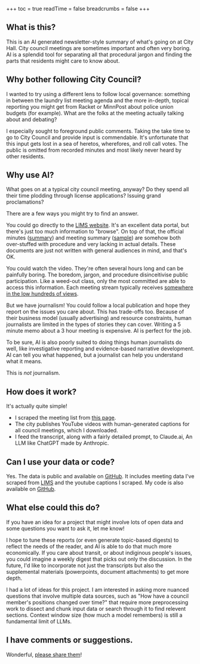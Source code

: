 +++
toc = true
readTime = false
breadcrumbs = false
+++


## What is this?

This is an AI generated newsletter-style summary of what's going on at City Hall. City council meetings are sometimes important and often very boring. AI is a splendid tool for separating all that procedural jargon and finding the parts that residents might care to know about.

## Why bother following City Council?

I wanted to try using a different lens to follow local governance: something in between the laundry list meeting agenda and the more in-depth, topical reporting you might get from Racket or MinnPost about police union budgets (for example). What are the folks at the meeting actually talking about and debating?

I especially sought to foreground public comments. Taking the take time to go to City Council and provide input is commendable. It's unfortunate that this input gets lost in a sea of heretos, wherefores, and roll call votes. The public is omitted from recorded minutes and most likely never heard by other residents.

## Why use AI?

What goes on at a typical city council meeting, anyway? Do they spend all their time plodding through license applications? Issuing grand proclamations?

There are a few ways you might try to find an answer.

You could go directly to the [LIMS website](https://lims.minneapolismn.gov). It's an excellent data portal, but there's just too much information to "browse". On top of that, the official minutes ([summary](https://lims.minneapolismn.gov/Download/CommitteeReport/3870/Regular%20Meeting%20of%20July%2018%202024.pdf)) and meeting summary ([sample](https://lims.minneapolismn.gov/MarkedAgenda/Council/4755)) are somehow both over-stuffed with procedure and very lacking in actual details. These documents are just not written with general audiences in mind, and that's OK.

You could watch the video. They're often several hours long and can be painfully boring. The boredom, jargon, and procedure disinceitivise public participation. Like a weed-out class, only the most committed are able to access this information. Each meeting stream typically receives [somewhere in the low hundreds of views](https://www.youtube.com/@cityofminneapolis/streams).

But we have journalism! You could follow a local publication and hope they report on the issues you care about. This has trade-offs too. Because of their business model (usually advertising) and resource constraints, human journalists are limited in the types of stories they can cover. Writing a 5 minute memo about a 3 hour meeting is expensive. AI is perfect for the job.

To be sure, AI is also poorly suited to doing things human journalists do well, like investigative reporting and evidence-based narrative development. AI can tell you what happened, but a journalist can help you understand what it means.

This is _not_ journalism.

## How does it work?

It's actually quite simple!

* I scraped the meeting list from [this page](https://lims.minneapolismn.gov/CityCouncil/Meetings).
* The city publishes YouTube videos with human-generated captions for all council meetings, which I downloaded.
* I feed the transcript, along with a fairly detailed prompt, to Claude.ai, An LLM like ChatGPT made by Anthropic.

## Can I use your data or code?

Yes. The data is public and available on [GitHub](https://github.com/subdavis/open-journal-mpls). It includes meeting data I've scraped from [LIMS](https://lims.minneapolismn.gov/) and the youtube captions I scraped. My code is also available on [GitHub](https://github.com/subdavis/open-journal-mpls/tree/main/archive).

## What else could this do?

If you have an idea for a project that might involve lots of open data and some questions you want to ask it, let me know!

I hope to tune these reports (or even generate topic-based digests) to reflect the needs of the reader, and AI is able to do that much more economically. If you care about transit, or about indiginous people's issues, you could imagine a weekly digest that picks out only the discussion. In the future, I'd like to incorporate not just the transcripts but also the supplemental materials (powerpoints, document attachments) to get more depth.

I had a lot of ideas for this project. I am interested in asking more nuanced questions that involve multiple data sources, such as "How have a council member's positions changed over time?" that require more preprocessing work to dissect and chunk input data or search through it to find relevent sections. Context window size (how much a model remembers) is still a fundamental limit of LLMs.

## I have comments or suggestions.

Wonderful, [please share them](https://docs.google.com/forms/d/e/1FAIpQLSdz6_e5PR5YMauD2l10KMbooyFvcIC6wl0JirllKRI7gm723g/viewform?usp=sf_link)!
